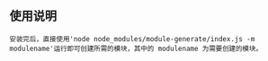 ## 使用说明

    安装完后，直接使用'node node_modules/module-generate/index.js -m modulename'运行即可创建所需的模块，其中的 modulename 为需要创建的模块。

